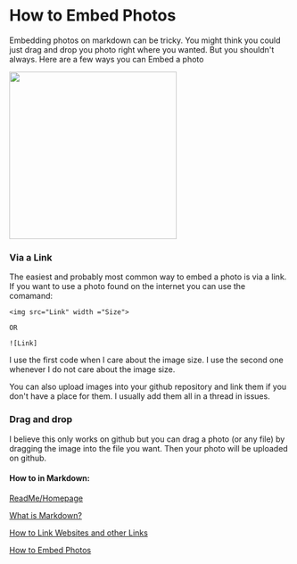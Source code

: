 # How to Embed Photos

Embedding photos on markdown can be tricky. You might think you could just drag and drop you photo right where you wanted. But you shouldn't always. Here are a few ways you can Embed a photo

<img src="https://upload.wikimedia.org/wikipedia/en/f/f7/RickRoll.png" width ="300"> 

### Via a Link

The easiest and probably most common way to embed a photo is via a link. If you want to use a photo found on the internet you can use the comamand: 

```
<img src="Link" width ="Size"> 

OR

![Link]

```
I use the first code when I care about the image size. I use the second one whenever I do not care about the image size.

You can also upload images into your github repository and link them if you don't have a place for them. I usually add them all in a thread in issues.

### Drag and drop

I believe this only works on github but you can drag a photo (or any file) by dragging the image into the file you want. Then your photo will be uploaded on github.

#### How to in Markdown:
[ReadMe/Homepage](https://github.com/Afrodinho/Markdown-Tutorial)

[What is Markdown?](https://github.com/Afrodinho/Markdown-Tutorial/blob/main/What%20is%20Markdown%3F.md)

[How to Link Websites and other Links](https://github.com/Afrodinho/Markdown-Tutorial/blob/main/How%20to%20Link%20Websites.md)

[How to Embed Photos](https://github.com/Afrodinho/Markdown-Tutorial/blob/main/How%20to%20Embed%20Photos.md)

